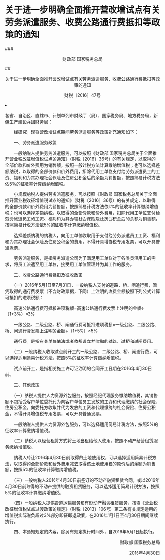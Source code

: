 # 关于进一步明确全面推开营改增试点有关劳务派遣服务、收费公路通行费抵扣等政策的通知

###<p style="text-align:center" color="#06c"   text-dec oration="none" >财政部  国家税务总局</p>
##<p class="sv_texth1_red" style="text-align:center">关于进一步明确全面推开营改增试点有关劳务派遣服务、收费公路通行费抵扣等政策的通知 </p>
        <p class="sv_black14_30" style="text-align:center">财税〔2016〕47号</li>
                           
 <li class="sv_texth3" id="tax_content">           <p>各省、自治区、直辖市、计划单列市财政厅（局）、国家税务局、地方税务局，新疆生产建设兵团财务局：</p><p>　　经研究，现将营改增试点期间劳务派遣服务等政策补充通知如下：</p><p>　　一、劳务派遣服务政策</p><p>　　一般纳税人提供劳务派遣服务，可以按照《财政部 国家税务总局关于全面推开营业税改征增值税试点的通知》（财税〔2016〕36号）的有关规定，以取得的全部价款和价外费用为销售额，按照一般计税方法计算缴纳增值税；也可以选择差额纳税，以取得的全部价款和价外费用，扣除代用工单位支付给劳务派遣员工的工资、福利和为其办理社会保险及住房公积金后的余额为销售额，按照简易计税方法依5%的征收率计算缴纳增值税。</p><p>　　小规模纳税人提供劳务派遣服务，可以按照《财政部 国家税务总局关于全面推开营业税改征增值税试点的通知》（财税〔2016〕36号）的有关规定，以取得的全部价款和价外费用为销售额，按照简易计税方法依3%的征收率计算缴纳增值税；也可以选择差额纳税，以取得的全部价款和价外费用，扣除代用工单位支付给劳务派遣员工的工资、福利和为其办理社会保险及住房公积金后的余额为销售额，按照简易计税方法依5%的征收率计算缴纳增值税。</p><p>　　选择差额纳税的纳税人，向用工单位收取用于支付给劳务派遣员工工资、福利和为其办理社会保险及住房公积金的费用，不得开具增值税专用发票，可以开具普通发票。</p><p>　　劳务派遣服务，是指劳务派遣公司为了满足用工单位对于各类灵活用工的需求，将员工派遣至用工单位，接受用工单位管理并为其工作的服务。</p><p>　　二、收费公路通行费抵扣及征收政策</p><p>　　（一）2016年5月1日至7月31日，一般纳税人支付的道路、桥、闸通行费，暂凭取得的通行费发票（不含财政票据，下同）上注明的收费金额按照下列公式计算可抵扣的进项税额：</p><p>　　高速公路通行费可抵扣进项税额=高速公路通行费发票上注明的金额÷（1+3%）×3%</p><p>　　一级公路、二级公路、桥、闸通行费可抵扣进项税额=一级公路、二级公路、桥、闸通行费发票上注明的金额÷（1+5%）×5%</p><p>　　通行费，是指有关单位依法或者依规设立并收取的过路、过桥和过闸费用。</p><p>　　（二）一般纳税人收取试点前开工的一级公路、二级公路、桥、闸通行费，可以选择适用简易计税方法，按照5%的征收率计算缴纳增值税。</p><p>　　试点前开工，是指相关施工许可证注明的合同开工日期在2016年4月30日前。</p><p>　　三、其他政策</p><p>　　（一）纳税人提供人力资源外包服务，按照经纪代理服务缴纳增值税，其销售额不包括受客户单位委托代为向客户单位员工发放的工资和代理缴纳的社会保险、住房公积金。向委托方收取并代为发放的工资和代理缴纳的社会保险、住房公积金，不得开具增值税专用发票，可以开具普通发票。</p><p>　　一般纳税人提供人力资源外包服务，可以选择适用简易计税方法，按照5%的征收率计算缴纳增值税。</p><p>　　（二）纳税人以经营租赁方式将土地出租给他人使用，按照不动产经营租赁服务缴纳增值税。</p><p>　　纳税人转让2016年4月30日前取得的土地使用权，可以选择适用简易计税方法，以取得的全部价款和价外费用减去取得该土地使用权的原价后的余额为销售额，按照5%的征收率计算缴纳增值税。</p><p>　　（三）一般纳税人2016年4月30日前签订的不动产融资租赁合同，或以2016年4月30日前取得的不动产提供的融资租赁服务，可以选择适用简易计税方法，按照5%的征收率计算缴纳增值税。</p><p>　　（四）一般纳税人提供管道运输服务和有形动产融资租赁服务，按照《营业税改征增值税试点过渡政策的规定》（财税〔2013〕106号）第二条有关规定适用的增值税实际税负超过3%部分即征即退政策，在2016年1月1日至4月30日期间继续执行。</p><p>　　四、本通知规定的内容，除另有规定执行时间外，自2016年5月1日起执行。</p><p style="text-align: right">　　财政部 国家税务总局</p><p style="text-align: right">　　2016年4月30日<br> </p>